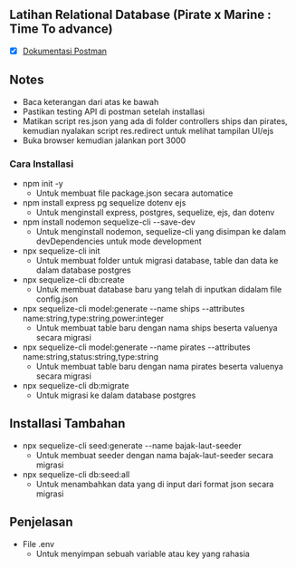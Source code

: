 ## Latihan Relational Database (Pirate x Marine : Time To advance)
- [x] [Dokumentasi Postman](https://documenter.getpostman.com/view/10749611/UVXnHa9m)

## Notes
- Baca keterangan dari atas ke bawah
- Pastikan testing API di postman setelah installasi
- Matikan script res.json yang ada di folder controllers ships dan pirates, kemudian nyalakan script res.redirect untuk melihat tampilan UI/ejs
- Buka browser kemudian jalankan port 3000

### Cara Installasi
- npm init -y
  - Untuk membuat file package.json secara automatice
- npm install express pg sequelize dotenv ejs
  - Untuk menginstall express, postgres, sequelize, ejs, dan dotenv
- npm install nodemon sequelize-cli --save-dev
  - Untuk menginstall nodemon, sequelize-cli yang disimpan ke dalam devDependencies untuk mode development
- npx sequelize-cli init
  - Untuk membuat folder untuk migrasi database, table dan data ke dalam database postgres
- npx sequelize-cli db:create
  - Untuk membuat database baru yang telah di inputkan didalam file config.json
- npx sequelize-cli model:generate --name ships --attributes name:string,type:string,power:integer
  - Untuk membuat table baru dengan nama ships beserta valuenya secara migrasi
- npx sequelize-cli model:generate --name pirates --attributes name:string,status:string,type:string
  - Untuk membuat table baru dengan nama pirates beserta valuenya secara migrasi
- npx sequelize-cli db:migrate
  - Untuk migrasi ke dalam database postgres

## Installasi Tambahan
- npx sequelize-cli seed:generate --name bajak-laut-seeder
  - Untuk membuat seeder dengan nama bajak-laut-seeder secara migrasi
- npx sequelize-cli db:seed:all
  - Untuk menambahkan data yang di input dari format json secara migrasi

## Penjelasan
- File .env
  - Untuk menyimpan sebuah variable atau key yang rahasia